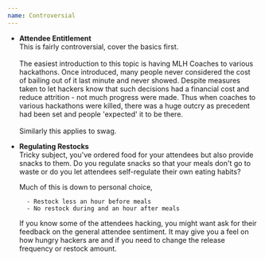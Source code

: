 ```yaml
---
name: Controversial
---
```


- **Attendee Entitlement**  
	This is fairly controversial, cover the basics first.
	<br>  
	The easiest introduction to this topic is having MLH Coaches to various hackathons.  Once introduced, many people never considered the cost of bailing out of it last minute and never showed.  Despite measures taken to let hackers know that such decisions had a financial cost and reduce attrition - not much progress were made.  Thus when coaches to various hackathons were killed, there was a huge outcry as precedent had been set and people 'expected' it to be there.
	<br>  
	Similarly this applies to swag.


- **Regulating Restocks**  
	Tricky subject, you've ordered food for your attendees but also provide snacks to them.  Do you regulate snacks so that your meals don't go to waste or do you let attendees self-regulate their own eating habits?  

	Much of this is down to personal choice, 
		
		- Restock less an hour before meals
		- No restock during and an hour after meals

	If you know some of the attendees hacking, you might want ask for their feedback on the general attendee sentiment.  It may give you a feel on how hungry hackers are and if you need to change the release frequency or restock amount.
